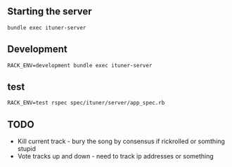 ## Starting the server

    bundle exec ituner-server

## Development

    RACK_ENV=development bundle exec ituner-server

## test
    
    RACK_ENV=test rspec spec/ituner/server/app_spec.rb

## TODO

* Kill current track - bury the song by consensus if rickrolled or somthing stupid
* Vote tracks up and down - need to track ip addresses or something

